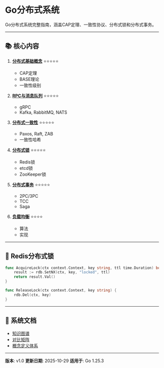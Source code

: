# Go分布式系统

Go分布式系统完整指南，涵盖CAP定理、一致性协议、分布式锁和分布式事务。

---

## 📚 核心内容

1. **[分布式基础概念](./01-分布式系统基础.md)** ⭐⭐⭐⭐⭐
   - CAP定理
   - BASE理论
   - 一致性级别

2. **[RPC与消息队列](./02-RPC与消息队列.md)** ⭐⭐⭐⭐⭐
   - gRPC
   - Kafka, RabbitMQ, NATS

3. **[分布式一致性](./03-分布式一致性.md)** ⭐⭐⭐⭐⭐
   - Paxos, Raft, ZAB
   - 一致性哈希

4. **[分布式锁](./04-分布式锁.md)** ⭐⭐⭐⭐⭐
   - Redis锁
   - etcd锁
   - ZooKeeper锁

5. **[分布式事务](./05-分布式事务.md)** ⭐⭐⭐⭐⭐
   - 2PC/3PC
   - TCC
   - Saga

6. **[负载均衡](./06-负载均衡.md)** ⭐⭐⭐⭐
   - 算法
   - 实现

---

## 🚀 Redis分布式锁

```go
func AcquireLock(ctx context.Context, key string, ttl time.Duration) bool {
    result := rdb.SetNX(ctx, key, "locked", ttl)
    return result.Val()
}

func ReleaseLock(ctx context.Context, key string) {
    rdb.Del(ctx, key)
}
```

---

## 📖 系统文档

- [知识图谱](./00-知识图谱.md)
- [对比矩阵](./00-对比矩阵.md)
- [概念定义体系](./00-概念定义体系.md)

---

**版本**: v1.0
**更新日期**: 2025-10-29
**适用于**: Go 1.25.3

